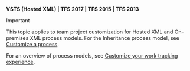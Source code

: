 
<p><b>VSTS (Hosted XML) | TFS 2017 | TFS 2015 | TFS 2013</b></p>

> [!IMPORTANT]  
>This topic applies to team project customization for Hosted XML and On-premises XML process models. For the Inheritance process model, see [Customize a process](../customize/process/customize-process.md). 
>
>For an overview of process models, see [Customize your work tracking experience](../customize/customize-work.md).  


